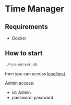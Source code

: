 # Time Manager

## Requirements

- Docker

## How to start

``` bash
./run-server.sh
```

then you can access [localhost](http://localhost:8080).

Admin access:
- id: Admin
- password: password